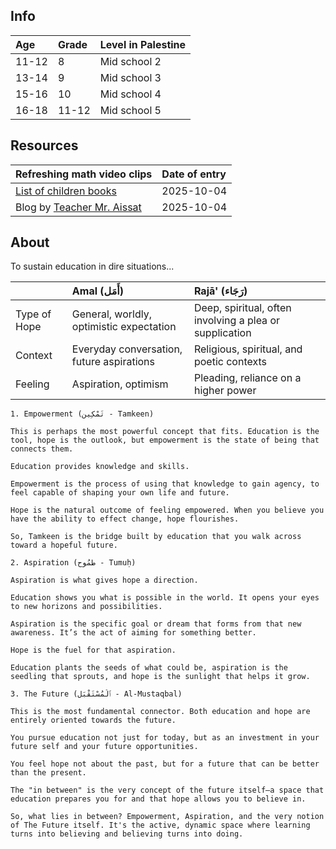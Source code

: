 


## Info 

| Age | Grade | Level in Palestine |
| :-- | :-- | :-- |
| 11-12 | 8 | Mid school 2 |
| 13-14 | 9 | Mid school 3 |
| 15-16 | 10 | Mid school 4 |
| 16-18 | 11-12 | Mid school 5 |


## Resources

| Refreshing math video clips | Date of entry |
| :-- | :-- |
| [List of children books](https://muslimmatters.org/2023/11/19/from-the-muslimmatters-bookshelf-palestinian-literature) | 2025-10-04 |
| Blog by [Teacher Mr. Aissat](https://www.facebook.com/mr.abdelmalek.aissat.blog/) | 2025-10-04 |


## About

To sustain education in dire situations...

| 	| Amal (أَمَل)	| Rajā' (رَجَاء) |
| :-- | :-- | :-- |
| Type of Hope	| General, worldly, optimistic expectation | Deep, spiritual, often involving a plea or supplication |
| Context |	Everyday conversation, future aspirations | Religious, spiritual, and poetic contexts |
| Feeling	| Aspiration, optimism | Pleading, reliance on a higher power |


```
1. Empowerment (تَمْكِين - Tamkeen)

This is perhaps the most powerful concept that fits. Education is the tool, hope is the outlook, but empowerment is the state of being that connects them.

Education provides knowledge and skills.

Empowerment is the process of using that knowledge to gain agency, to feel capable of shaping your own life and future.

Hope is the natural outcome of feeling empowered. When you believe you have the ability to effect change, hope flourishes.

So, Tamkeen is the bridge built by education that you walk across toward a hopeful future.

```

```
2. Aspiration (طُمُوح - Tumuḥ)

Aspiration is what gives hope a direction.

Education shows you what is possible in the world. It opens your eyes to new horizons and possibilities.

Aspiration is the specific goal or dream that forms from that new awareness. It’s the act of aiming for something better.

Hope is the fuel for that aspiration.

Education plants the seeds of what could be, aspiration is the seedling that sprouts, and hope is the sunlight that helps it grow.
```

```
3. The Future (ٱلْمُسْتَقْبَل - Al-Mustaqbal)

This is the most fundamental connector. Both education and hope are entirely oriented towards the future.

You pursue education not just for today, but as an investment in your future self and your future opportunities.

You feel hope not about the past, but for a future that can be better than the present.

The "in between" is the very concept of the future itself—a space that education prepares you for and that hope allows you to believe in.

So, what lies in between? Empowerment, Aspiration, and the very notion of The Future itself. It's the active, dynamic space where learning turns into believing and believing turns into doing.
```
